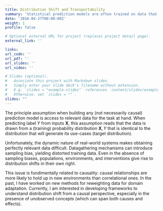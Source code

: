 ```yaml
---
title: Distribution Shift and Transportability
summary: 'Statistical prediction models are often trained on data that is drawn from different probability distributions than their eventual use cases. My (upcomming) work uses insights from causal inference to develop new methods for building machine learning models that are robust to environmental changes.'
date: '2016-04-27T00:00:00Z'
weight: 1
profile: false

# Optional external URL for project (replaces project detail page).
external_link: ''

links:
url_code: ''
url_pdf: ''
url_slides: ''
url_video: ''

# Slides (optional).
#   Associate this project with Markdown slides.
#   Simply enter your slide deck's filename without extension.
#   E.g. `slides = "example-slides"` references `content/slides/example-slides.md`.
#   Otherwise, set `slides = ""`.
slides: ""
---
```


The principle assumption when building any (not necessarily causal) prediction model is access to relevant data for the
task at hand. When predicting label $Y$ from inputs $\mathbf{X}$, this
assumption reads that the data is drawn from a (training)
probability distribution $\mathbf{X}, Y$ that is identical to the distribution that will generate its use-cases (target distribution). 

Unfortunately, the dynamic nature of real-world systems
makes obtaining perfectly relevant data difficult. Datagathering mechanisms can introduce sampling bias, yielding
distorted training data. Even in the absence of sampling biases, populations, environments, and interventions give rise
to distribution shifts in their own right.

This issue is fundimentally related to causality: causal relationships are more likely to hold up in new environments than correlational ones. In the past, I have worked on new methods for reweighting data for domain adaptation. Currently, I am interested in developing frameworks to understand distribution shift from a causal perspective, especially in the presence of unobserved concepts (which can span both causes and effects).
